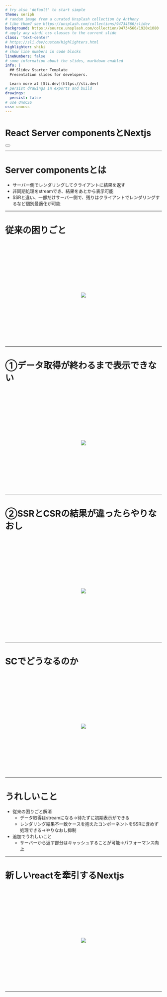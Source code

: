 ```yaml
---
# try also 'default' to start simple
theme: seriph
# random image from a curated Unsplash collection by Anthony
# like them? see https://unsplash.com/collections/94734566/slidev
background: https://source.unsplash.com/collection/94734566/1920x1080
# apply any windi css classes to the current slide
class: 'text-center'
# https://sli.dev/custom/highlighters.html
highlighter: shiki
# show line numbers in code blocks
lineNumbers: false
# some information about the slides, markdown enabled
info: |
  ## Slidev Starter Template
  Presentation slides for developers.

  Learn more at [Sli.dev](https://sli.dev)
# persist drawings in exports and build
drawings:
  persist: false
# use UnoCSS
css: unocss
---
```


# React Server componentsとNextjs

<div class="pt-12">
  <span @click="$slidev.nav.next" class="px-2 py-1 rounded cursor-pointer" hover="bg-white bg-opacity-10">
    <carbon:arrow-right class="inline"/>
  </span>
</div>

<div class="abs-br m-6 flex gap-2">
  <button @click="$slidev.nav.openInEditor()" title="Open in Editor" class="text-xl icon-btn opacity-50 !border-none !hover:text-white">
    <carbon:edit />
  </button>
  <a href="https://github.com/slidevjs/slidev" target="_blank" alt="GitHub"
    class="text-xl icon-btn opacity-50 !border-none !hover:text-white">
    <carbon-logo-github />
  </a>
</div>

---

<!--
The last comment block of each slide will be treated as slide notes. It will be visible and editable in Presenter Mode along with the slide. [Read more in the docs](https://sli.dev/guide/syntax.html#notes)
-->

# Server componentsとは

* サーバー側でレンダリングしてクライアントに結果を返す
* 非同期処理をstreamでき、結果をあとから表示可能
* SSRと違い、一部だけサーバー側で、残りはクライアントでレンダリングするなど個別最適化が可能

---

# 従来の困りごと

<div class="cont">
  <img class="h-88 top-margin" src="/images/img_1.png">
</div>

---

# ①データ取得が終わるまで表示できない

<div class="cont">
  <img class="h-88 top-margin" src="/images/img_2.png">
</div>

---

# ②SSRとCSRの結果が違ったらやりなおし

<div class="cont">
  <img class="h-88 top-margin" src="/images/img_3.png">
</div>

---

# SCでどうなるのか

<div class="cont">
  <img class="h-88 top-margin" src="/images/img_4.png">
</div>

---

# うれしいこと

* 従来の困りごと解消
  * データ取得はstreamになる→待たずに初期表示ができる
  * レンダリング結果不一致ケースを抱えたコンポーネントをSSRに含めず処理できる→やりなおし抑制
* 追加でうれしいこと
  * サーバーから返す部分はキャッシュすることが可能→パフォーマンス向上

---

# 新しいreactを牽引するNextjs
<div class="cont">
  <img class="h-88 top-margin" src="/images/img_5.avif">
</div>

---

<style>
.footnotes-sep {
  @apply mt-20 opacity-10;
}
.footnotes {
  @apply text-sm opacity-75;
}
.footnote-backref {
  display: none;
}
.cont {
  display: flex;
  flex-direction: column;
  justify-content: space-around;
  align-items: center;
  height: 300px;
  margin: 40px 0 0;
}
</style>

